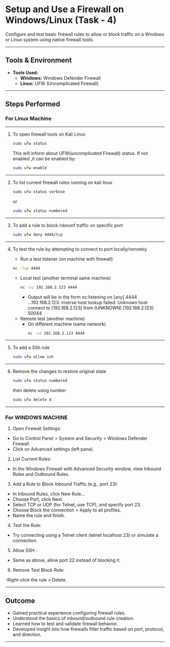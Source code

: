 # Setup and Use a Firewall on Windows/Linux (Task - 4)

Configure and test basic firewall rules to allow or block traffic on a Windows or Linux system using native firewall tools.

---

## Tools & Environment

- **Tools Used:**
  - **Windows:** Windows Defender Firewall
  - **Linux:** UFW (Uncomplicated Firewall)
---

## Steps Performed

### For Linux Machine
---

1. To open firewall tools on Kali Linux
   ```bash
   sudo ufw status
   ```
   
   This will inform about UFW(uncomplicated Firewall) status.
   If not enabled ,it can be enabled by:
   
   ```bash
   sudo ufw enable
   ```

---
2. To list current firewall rules running on kali linux
   
   ```bash
   sudo ufw status verbose
   ```
   or
   ```bash
   sudo ufw status numbered
   ```
---

3. To add a rule to block inbounf traffic on specific port

   ```bash
   sudo ufw deny 4444/tcp
   ```
---

4. To test the rule by attempting to connect to port locally/remotely
   
   - Run a test listener (on machine with firewall)
    ```bash
    nc -lvp 4444
    ```
   - Local test (another terminal same machine)
     ```bash
     nc -vz 192.168.2.123 4444
     ```
     - Output will be in the form
     nc:listening on [any] 4444 ...192.168.2.123: inverse host lookup failed:
     Unknown host connect to [192.168.2.123] from (UNKNOWN) [192.168.2.123] 50044
   - Remote test (another machine)
     - On different machine  (same network)
       ```bash
       nc -vz 192.168.2.123 4444
       ```
---

5. To add a SSh rule
   ```bash
   sudo ufw allow ssh
   ```
   
---

6. Remove the changes to restore original state
   ```bash
   sudo ufw status numbered
   ```
   then delete using number
   ```bash
   sudo ufw delete 4
   ```
---

### For WINDOWS MACHINE
1. Open Firewall Settings:

- Go to Control Panel > System and Security > Windows Defender Firewall.
- Click on Advanced settings (left pane).

2. List Current Rules:

- In the Windows Firewall with Advanced Security window, view Inbound Rules and Outbound Rules.

3. Add a Rule to Block Inbound Traffic (e.g., port 23):

- In Inbound Rules, click New Rule…
- Choose Port, click Next.
- Select TCP or UDP (for Telnet, use TCP), and specify port 23.
- Choose Block the connection > Apply to all profiles.
- Name the rule and finish.

4. Test the Rule:

- Try connecting using a Telnet client (telnet localhost 23) or simulate a connection.

5. Allow SSH :

- Same as above, allow port 22 instead of blocking it.

6. Remove Test Block Rule:

-Right-click the rule > Delete.

---
## Outcome

- Gained practical experience configuring firewall rules.
- Understood the basics of inbound/outbound rule creation.
- Learned how to test and validate firewall behavior.
- Developed insight into how firewalls filter traffic based on port, protocol, and direction.

---

